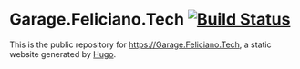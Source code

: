 # Garage.Feliciano.Tech [![Build Status](https://circleci.com/gh/felicianotech/garage.feliciano.tech.svg?style=shield)](https://circleci.com/gh/felicianotech/garage.feliciano.tech)

This is the public repository for <https://Garage.Feliciano.Tech>, a static website generated by [Hugo](https://GoHugo.io/).
